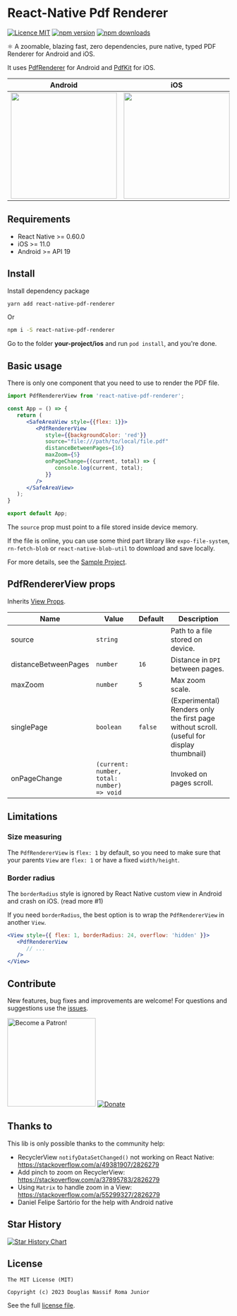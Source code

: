 # React-Native Pdf Renderer

[![Licence MIT](https://img.shields.io/badge/licence-MIT-blue.svg)](https://github.com/douglasjunior/react-native-pdf-renderer/blob/master/LICENSE)
[![npm version](https://img.shields.io/npm/v/react-native-pdf-renderer.svg)](https://www.npmjs.com/package/react-native-pdf-renderer?activeTab=versions)
[![npm downloads](https://img.shields.io/npm/dt/react-native-pdf-renderer.svg)](https://www.npmjs.com/package/react-native-pdf-renderer)

⚛ A zoomable, blazing fast, zero dependencies, pure native, typed PDF Renderer for Android and iOS.

It uses [PdfRenderer](https://developer.android.com/reference/android/graphics/pdf/PdfRenderer) for Android and [PdfKit](https://developer.apple.com/documentation/pdfkit) for iOS.

|Android|iOS|
|-|-|
|<img src="https://github.com/douglasjunior/react-native-pdf-renderer/raw/main/screenshots/android.gif" width="240"/>|<img src="https://github.com/douglasjunior/react-native-pdf-renderer/raw/main/screenshots/ios.gif" width="240"/>

## Requirements

- React Native >= 0.60.0
- iOS >= 11.0
- Android >= API 19

## Install

Install dependency package
```bash
yarn add react-native-pdf-renderer
```
Or
```bash
npm i -S react-native-pdf-renderer
```

Go to the folder **your-project/ios** and run `pod install`, and you're done. 

## Basic usage

There is only one component that you need to use to render the PDF file.

```jsx
import PdfRendererView from 'react-native-pdf-renderer';

const App = () => {
   return (
      <SafeAreaView style={{flex: 1}}>
         <PdfRendererView
            style={{backgroundColor: 'red'}}
            source="file:///path/to/local/file.pdf"
            distanceBetweenPages={16}
            maxZoom={5}
            onPageChange={(current, total) => {
               console.log(current, total);
            }}
         />
      </SafeAreaView>
   );
}

export default App;
```

The `source` prop must point to a file stored inside device memory. 

If the file is online, you can use some third part library like `expo-file-system`, `rn-fetch-blob` or `react-native-blob-util` to download and save locally.

For more details, see the [Sample Project](https://github.com/douglasjunior/react-native-pdf-renderer/blob/master/Sample/App.tsx).

## PdfRendererView props

Inherits [View Props](https://reactnative.dev/docs/view#props).

|Name|Value|Default|Description|
|-|-|-|-|
|source|`string`||Path to a file stored on device.|
|distanceBetweenPages|`number`|`16`|Distance in `DPI` between pages.|
|maxZoom|`number`|`5`|Max zoom scale.|
|singlePage|`boolean`|`false`|(Experimental) Renders only the first page without scroll. (useful for display thumbnail)|
|onPageChange|`(current: number, total: number) => void`||Invoked on pages scroll.|

## Limitations

### Size measuring

The `PdfRendererView` is `flex: 1` by default, so you need to make sure that your parents `View` are `flex: 1` or have a fixed `width/height`.

### Border radius

The `borderRadius` style is ignored by React Native custom view in Android and crash on iOS. (read more #1)

If you need `borderRadius`, the best option is to wrap the `PdfRendererView` in another `View`.

```jsx
<View style={{ flex: 1, borderRadius: 24, overflow: 'hidden' }}>
   <PdfRendererView
      // ...
   />
</View>
```

## Contribute

New features, bug fixes and improvements are welcome! For questions and suggestions use the [issues](https://github.com/douglasjunior/react-native-pdf-renderer/issues).

<a href="https://www.patreon.com/douglasjunior"><img src="http://i.imgur.com/xEO164Z.png" alt="Become a Patron!" width="200" /></a>
[![Donate](https://www.paypalobjects.com/en_US/i/btn/btn_donateCC_LG.gif)](https://paypal.me/douglasnassif)

## Thanks to

This lib is only possible thanks to the community help:

- RecyclerView `notifyDataSetChanged()` not working on React Native: https://stackoverflow.com/a/49381907/2826279
- Add pinch to zoom on RecyclerView: https://stackoverflow.com/a/37895783/2826279
- Using `Matrix` to handle zoom in a View: https://stackoverflow.com/a/55299327/2826279
- Daniel Felipe Sartório for the help with Android native

## Star History

[![Star History Chart](https://api.star-history.com/svg?repos=douglasjunior/react-native-pdf-renderer&type=Date)](https://star-history.com/#douglasjunior/react-native-pdf-renderer)

## License

```
The MIT License (MIT)

Copyright (c) 2023 Douglas Nassif Roma Junior
```

See the full [license file](https://github.com/douglasjunior/react-native-pdf-renderer/blob/master/LICENSE).
